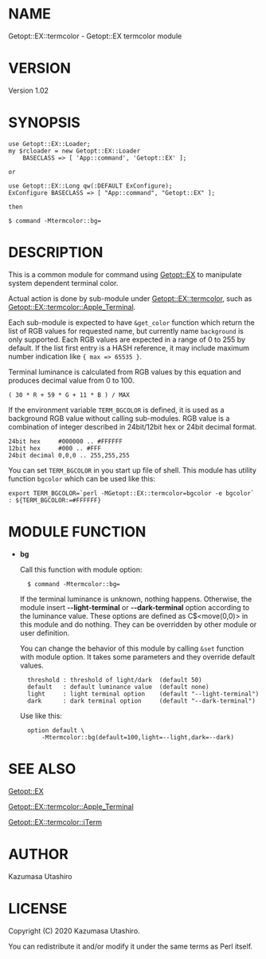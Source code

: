 # NAME

Getopt::EX::termcolor - Getopt::EX termcolor module

# VERSION

Version 1.02

# SYNOPSIS

    use Getopt::EX::Loader;
    my $rcloader = new Getopt::EX::Loader
        BASECLASS => [ 'App::command', 'Getopt::EX' ];

    or

    use Getopt::EX::Long qw(:DEFAULT ExConfigure);
    ExConfigure BASECLASS => [ "App::command", "Getopt::EX" ];

    then

    $ command -Mtermcolor::bg=

# DESCRIPTION

This is a common module for command using [Getopt::EX](https://metacpan.org/pod/Getopt::EX) to manipulate
system dependent terminal color.

Actual action is done by sub-module under [Getopt::EX::termcolor](https://metacpan.org/pod/Getopt::EX::termcolor),
such as [Getopt::EX::termcolor::Apple\_Terminal](https://metacpan.org/pod/Getopt::EX::termcolor::Apple_Terminal).

Each sub-module is expected to have `&get_color` function which
return the list of RGB values for requested name, but currently name
`background` is only supported.  Each RGB values are expected in a
range of 0 to 255 by default.  If the list first entry is a HASH
reference, it may include maximum number indication like `{ max =>
65535 }`.

Terminal luminance is calculated from RGB values by this equation and
produces decimal value from 0 to 100.

    ( 30 * R + 59 * G + 11 * B ) / MAX

If the environment variable `TERM_BGCOLOR` is defined, it is used as
a background RGB value without calling sub-modules.  RGB value is a
combination of integer described in 24bit/12bit hex or 24bit decimal
format.

    24bit hex     #000000 .. #FFFFFF
    12bit hex     #000 .. #FFF
    24bit decimal 0,0,0 .. 255,255,255

You can set `TERM_BGCOLOR` in you start up file of shell.  This
module has utility function `bgcolor` which can be used like this:

    export TERM_BGCOLOR=`perl -MGetopt::EX::termcolor=bgcolor -e bgcolor`
    : ${TERM_BGCOLOR:=#FFFFFF}

# MODULE FUNCTION

- **bg**

    Call this function with module option:

        $ command -Mtermcolor::bg=

    If the terminal luminance is unknown, nothing happens.  Otherwise, the
    module insert **--light-terminal** or **--dark-terminal** option
    according to the luminance value.  These options are defined as
    C$<move(0,0)> in this module and do nothing.  They can be overridden
    by other module or user definition.

    You can change the behavior of this module by calling `&set` function
    with module option.  It takes some parameters and they override
    default values.

        threshold : threshold of light/dark  (default 50)
        default   : default luminance value  (default none)
        light     : light terminal option    (default "--light-terminal")
        dark      : dark terminal option     (default "--dark-terminal")

    Use like this:

        option default \
            -Mtermcolor::bg(default=100,light=--light,dark=--dark)

# SEE ALSO

[Getopt::EX](https://metacpan.org/pod/Getopt::EX)

[Getopt::EX::termcolor::Apple\_Terminal](https://metacpan.org/pod/Getopt::EX::termcolor::Apple_Terminal)

[Getopt::EX::termcolor::iTerm](https://metacpan.org/pod/Getopt::EX::termcolor::iTerm)

# AUTHOR

Kazumasa Utashiro

# LICENSE

Copyright (C) 2020 Kazumasa Utashiro.

You can redistribute it and/or modify it under the same terms
as Perl itself.
